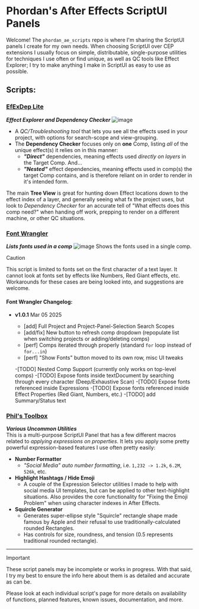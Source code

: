 # Phordan's After Effects ScriptUI Panels
Welcome! The `phordan_ae_scripts` repo is where I'm sharing the ScriptUI panels I create for my own needs. When choosing ScriptUI over CEP extensions I usually focus on simple, distributable, single-purpose utilities for techniques I use often or find unique, as well as QC tools like Effect Explorer; I try to make anything I make in ScriptUI as easy to use as possible.

## Scripts:
### [EfExDep Lite](https://github.com/phordan/phordan_ae_scripts/wiki/EfExDep-Lite)
_**Effect Explorer and Dependency Checker**_
![image](https://github.com/user-attachments/assets/12a9afee-c1cd-427a-ab1b-9413abf435b9)
- A *QC/Troubleshooting tool* that lets you see all the effects used in your project, with options for search-scope and view-grouping.
- The **Dependency Checker** focuses only on **one** Comp, listing _all_ of the unique effect(s) it relies on in this manner:
   - _**"Direct"**_ dependencies, meaning effects used _directly on layers_ in the Target Comp. And...
   - _**"Nested"**_ effect dependencies, meaning effects used in comp(s) the target Comp contains, and is therefore reliant on in order to render in it's intended form.
  
The main **Tree View** is great for hunting down Effect locations down to the effect index of a layer, and generally seeing what fx the project uses, but look to _Dependency Checker_ for an accurate tell of "What effects does this comp need?" when handing off work, prepping to render on a different machine, or other QC situations.

### [Font Wrangler](https://github.com/phordan/phordan_ae_scripts/wiki/Font-Wrangler)
_**Lists fonts used in a comp**_
![image](https://github.com/user-attachments/assets/1eb67e77-65ad-4418-9f85-467b62b87781)
Shows the fonts used in a single comp.
> [!CAUTION]
> This script is limited to fonts set on the first character of a text layer.
> It cannot look at fonts set by effects like Numbers, Red Giant effects, etc.
> Workarounds for these cases are being looked into, and suggestions are welcome. 

#### Font Wrangler Changelog:
- **v1.0.1** Mar 05 2025
  - [add] Full Project and Project-Panel-Selection Search Scopes
  - [add/fix] New button to refresh comp dropdown (repopulate list when switching projects or adding/deleting comps)
  - [perf] Comps iterated through properly (standard `for` loop instead of `for...in`)
  - [perf] "Show Fonts" button moved to its own row, misc UI tweaks

  -[TODO] Nested Comp Support (currently only works on top-level comps)
  -[TODO] Expose fonts inside textDocument by searching through every character (Deep/Exhaustive Scan)
  -[TODO] Expose fonts referenced inside Expressions
  -[TODO] Expose fonts referenced inside Effect Properties (Red Giant, Numbers, etc.)
  -[TODO] add Summary/Status text

### [Phil's Toolbox](https://github.com/phordan/phordan_ae_scripts/wiki/Phil's-Toolbox)
_**Various Uncommon Utilities**_  
This is a multi-purpose ScriptUI Panel that has a few different macros related to _applying expressions on properties_. 
It lets you apply some pretty powerful expression-based features I use often pretty easily:
- **Number Formatter**
   - _"Social Media" auto number formatting_, i.e. ` 1,232 -> 1.2k `, ` 6.2M `, ` 526k `, etc.
- **Highlight Hashtags / Hide Emoji**
   - A couple of the Expression Selector utilities I made to help with social media UI templates, but can be applied to other text-highlight situations. Also provides the core functionality for "Fixing the Emoji Problem" when using character indexes in After Effects.
- **Squircle Generator**
   - Generates super-ellipse style "Squircle" rectangle shape made famous by Apple and their refusal to use traditionally-calculated rounded Rectangles.
   - Has controls for size, roundness, and tension (0.5 represents traditional rounded rectangle).   

---

>[!IMPORTANT]
> These script panels may be incomplete or works in progress. With that said, I try my best to ensure the info here about them is as detailed and accurate as can be.
> 
> Please look at each individual script's page for more details on availability of functions, planned features, known issues, documentation, and more.

